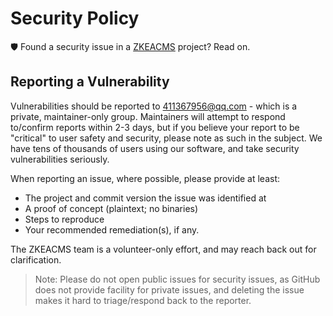 # Security Policy

🛡️ Found a security issue in a [ZKEACMS](https://github.com/SeriaWei/ZKEACMS) project? Read on.

## Reporting a Vulnerability

Vulnerabilities should be reported to 411367956@qq.com - which is a private, maintainer-only group. Maintainers will attempt to respond to/confirm reports within 2-3 days, but if you believe your report to be "critical" to user safety and security, please note as such in the subject. We have tens of thousands of users using our software, and take security vulnerabilities seriously.

When reporting an issue, where possible, please provide at least:

* The project and commit version the issue was identified at
* A proof of concept (plaintext; no binaries)
* Steps to reproduce
* Your recommended remediation(s), if any.

The ZKEACMS team is a volunteer-only effort, and may reach back out for clarification.

> Note: Please do not open public issues for security issues, as GitHub does not provide facility for private issues, and deleting the issue makes it hard to triage/respond back to the reporter.
